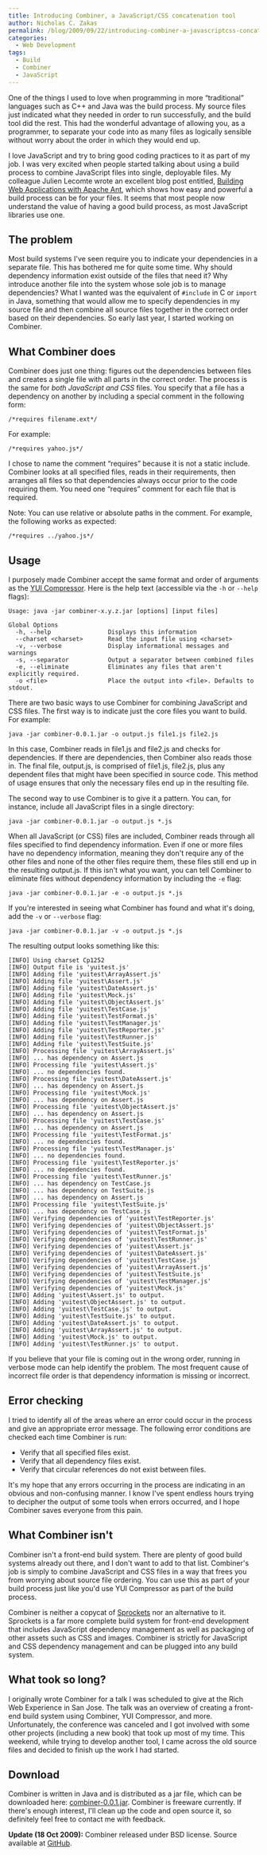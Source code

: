 ```yaml
---
title: Introducing Combiner, a JavaScript/CSS concatenation tool
author: Nicholas C. Zakas
permalink: /blog/2009/09/22/introducing-combiner-a-javascriptcss-concatenation-tool/
categories:
  - Web Development
tags:
  - Build
  - Combiner
  - JavaScript
---
```

One of the things I used to love when programming in more &#8220;traditional&#8221; languages such as C++ and Java was the build process. My source files just indicated what they needed in order to run successfully, and the build tool did the rest. This had the wonderful advantage of allowing you, as a programmer, to separate your code into as many files as logically sensible without worry about the order in which they would end up.

I love JavaScript and try to bring good coding practices to it as part of my job. I was very excited when people started talking about using a build process to combine JavaScript files into single, deployable files. My colleague Julien Lecomte wrote an excellent blog post entitled, [Building Web Applications with Apache Ant][1], which shows how easy and powerful a build process can be for your files. It seems that most people now understand the value of having a good build process, as most JavaScript libraries use one.

## The problem

Most build systems I've seen require you to indicate your dependencies in a separate file. This has bothered me for quite some time. Why should dependency information exist outside of the files that need it? Why introduce another file into the system whose sole job is to manage dependencies? What I wanted was the equivalent of `#include` in C or `import` in Java, something that would allow me to specify dependencies in my source file and then combine all source files together in the correct order based on their dependencies. So early last year, I started working on Combiner.

## What Combiner does

Combiner does just one thing: figures out the dependencies between files and creates a single file with all parts in the correct order. The process is the same for *both JavaScript and CSS* files. You specify that a file has a dependency on another by including a special comment in the following form:

    /*requires filename.ext*/

For example:

    /*requires yahoo.js*/

I chose to name the comment &#8220;requires&#8221; because it is not a static include. Combiner looks at all specified files, reads in their requirements, then arranges all files so that dependencies always occur prior to the code requiring them. You need one &#8220;requires&#8221; comment for each file that is required.

Note: You can use relative or absolute paths in the comment. For example, the following works as expected:

    /*requires ../yahoo.js*/

## Usage

I purposely made Combiner accept the same format and order of arguments as the [YUI Compressor][2]. Here is the help text (accessible via the `-h` or `--help` flags):

    Usage: java -jar combiner-x.y.z.jar [options] [input files]
    
    Global Options
      -h, --help                Displays this information
      --charset <charset>       Read the input file using <charset>
      -v, --verbose             Display informational messages and warnings
      -s, --separator           Output a separator between combined files
      -e, --eliminate           Eliminates any files that aren't explicitly required.
      -o <file>                 Place the output into <file>. Defaults to stdout.

There are two basic ways to use Combiner for combining JavaScript and CSS files. The first way is to indicate just the core files you want to build. For example:

    java -jar combiner-0.0.1.jar -o output.js file1.js file2.js

In this case, Combiner reads in file1.js and file2.js and checks for dependencies. If there are dependencies, then Combiner also reads those in. The final file, output.js, is comprised of file1.js, file2.js, plus any dependent files that might have been specified in source code. This method of usage ensures that only the necessary files end up in the resulting file.

The second way to use Combiner is to give it a pattern. You can, for instance, include all JavaScript files in a single directory:

    java -jar combiner-0.0.1.jar -o output.js *.js

When all JavaScript (or CSS) files are included, Combiner reads through all files specified to find dependency information. Even if one or more files have no dependency information, meaning they don't require any of the other files and none of the other files require them, these files still end up in the resulting output.js. If this isn't what you want, you can tell Combiner to eliminate files without dependency information by including the `-e` flag:

    java -jar combiner-0.0.1.jar -e -o output.js *.js

If you're interested in seeing what Combiner has found and what it's doing, add the `-v` or `--verbose` flag:

    java -jar combiner-0.0.1.jar -v -o output.js *.js

The resulting output looks something like this:

    [INFO] Using charset Cp1252
    [INFO] Output file is 'yuitest.js'
    [INFO] Adding file 'yuitest\ArrayAssert.js'
    [INFO] Adding file 'yuitest\Assert.js'
    [INFO] Adding file 'yuitest\DateAssert.js'
    [INFO] Adding file 'yuitest\Mock.js'
    [INFO] Adding file 'yuitest\ObjectAssert.js'
    [INFO] Adding file 'yuitest\TestCase.js'
    [INFO] Adding file 'yuitest\TestFormat.js'
    [INFO] Adding file 'yuitest\TestManager.js'
    [INFO] Adding file 'yuitest\TestReporter.js'
    [INFO] Adding file 'yuitest\TestRunner.js'
    [INFO] Adding file 'yuitest\TestSuite.js'
    [INFO] Processing file 'yuitest\ArrayAssert.js'
    [INFO] ... has dependency on Assert.js
    [INFO] Processing file 'yuitest\Assert.js'
    [INFO] ... no dependencies found.
    [INFO] Processing file 'yuitest\DateAssert.js'
    [INFO] ... has dependency on Assert.js
    [INFO] Processing file 'yuitest\Mock.js'
    [INFO] ... has dependency on Assert.js
    [INFO] Processing file 'yuitest\ObjectAssert.js'
    [INFO] ... has dependency on Assert.js
    [INFO] Processing file 'yuitest\TestCase.js'
    [INFO] ... has dependency on Assert.js
    [INFO] Processing file 'yuitest\TestFormat.js'
    [INFO] ... no dependencies found.
    [INFO] Processing file 'yuitest\TestManager.js'
    [INFO] ... no dependencies found.
    [INFO] Processing file 'yuitest\TestReporter.js'
    [INFO] ... no dependencies found.
    [INFO] Processing file 'yuitest\TestRunner.js'
    [INFO] ... has dependency on TestCase.js
    [INFO] ... has dependency on TestSuite.js
    [INFO] ... has dependency on Assert.js
    [INFO] Processing file 'yuitest\TestSuite.js'
    [INFO] ... has dependency on TestCase.js
    [INFO] Verifying dependencies of 'yuitest\TestReporter.js'
    [INFO] Verifying dependencies of 'yuitest\ObjectAssert.js'
    [INFO] Verifying dependencies of 'yuitest\TestFormat.js'
    [INFO] Verifying dependencies of 'yuitest\TestRunner.js'
    [INFO] Verifying dependencies of 'yuitest\Assert.js'
    [INFO] Verifying dependencies of 'yuitest\DateAssert.js'
    [INFO] Verifying dependencies of 'yuitest\TestCase.js'
    [INFO] Verifying dependencies of 'yuitest\ArrayAssert.js'
    [INFO] Verifying dependencies of 'yuitest\TestSuite.js'
    [INFO] Verifying dependencies of 'yuitest\TestManager.js'
    [INFO] Verifying dependencies of 'yuitest\Mock.js'
    [INFO] Adding 'yuitest\Assert.js' to output.
    [INFO] Adding 'yuitest\ObjectAssert.js' to output.
    [INFO] Adding 'yuitest\TestCase.js' to output.
    [INFO] Adding 'yuitest\TestSuite.js' to output.
    [INFO] Adding 'yuitest\DateAssert.js' to output.
    [INFO] Adding 'yuitest\ArrayAssert.js' to output.
    [INFO] Adding 'yuitest\Mock.js' to output.
    [INFO] Adding 'yuitest\TestRunner.js' to output.

If you believe that your file is coming out in the wrong order, running in verbose mode can help identify the problem. The most frequent cause of incorrect file order is that dependency information is missing or incorrect.

## Error checking

I tried to identify all of the areas where an error could occur in the process and give an appropriate error message. The following error conditions are checked each time Combiner is run:

  * Verify that all specified files exist.
  * Verify that all dependency files exist.
  * Verify that circular references do not exist between files.

It's my hope that any errors occurring in the process are indicating in an obvious and non-confusing manner. I know I've spent endless hours trying to decipher the output of some tools when errors occurred, and I hope Combiner saves everyone from this pain.

## What Combiner isn't

Combiner isn't a front-end build system. There are plenty of good build systems already out there, and I don't want to add to that list. Combiner's job is simply to combine JavaScript and CSS files in a way that frees you from worrying about source file ordering. You can use this as part of your build process just like you'd use YUI Compressor as part of the build process.

Combiner is neither a copycat of [Sprockets][3] nor an alternative to it. Sprockets is a far more complete build system for front-end development that includes JavaScript dependency management as well as packaging of other assets such as CSS and images. Combiner is strictly for JavaScript and CSS dependency management and can be plugged into any build system.

## What took so long?

I originally wrote Combiner for a talk I was scheduled to give at the Rich Web Experience in San Jose. The talk was an overview of creating a front-end build system using Combiner, YUI Compressor, and more. Unfortunately, the conference was canceled and I got involved with some other projects (including a new book) that took up most of my time. This weekend, while trying to develop another tool, I came across the old source files and decided to finish up the work I had started.

## Download

Combiner is written in Java and is distributed as a jar file, which can be downloaded here: [combiner-0.0.1.jar][4]. Combiner is freeware currently. If there's enough interest, I'll clean up the code and open source it, so definitely feel free to contact me with feedback.

**Update (18 Oct 2009):** Combiner released under BSD license. Source available at [GitHub][5].

 [1]: http://www.julienlecomte.net/blog/2007/09/16/
 [2]: http://developer.yahoo.com/yui/compressor/
 [3]: http://getsprockets.org/
 [4]: {{site.url}}/downloads/combiner-0.0.1.jar
 [5]: http://github.com/nzakas/combiner
